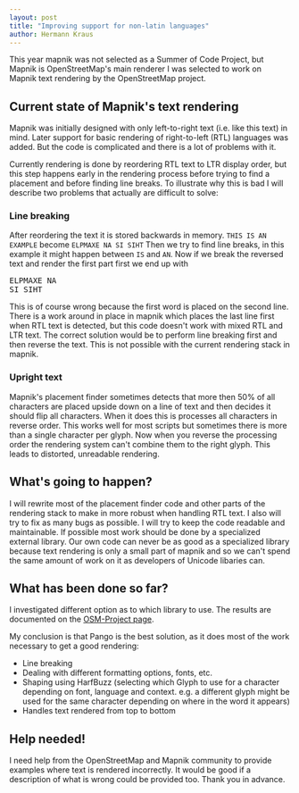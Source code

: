 ```yaml
---
layout: post
title: "Improving support for non-latin languages"
author: Hermann Kraus
---
```


This year mapnik was not selected as a Summer of Code Project, but Mapnik is OpenStreetMap's main renderer I was selected to work on Mapnik text rendering by the OpenStreetMap project.
 
## Current state of Mapnik's text rendering

Mapnik was initially designed with only left-to-right text (i.e. like this text) in mind. Later support for basic rendering of right-to-left (RTL) languages was added. But the code is complicated and there is a lot of problems with it.
 
Currently rendering is done by reordering RTL text to LTR display order, but this step happens early in the rendering process before trying to find a placement and before finding line breaks. To illustrate why this is bad I will describe two problems that actually are difficult to solve:

### Line breaking
After reordering the text it is stored backwards in memory. ``THIS IS AN EXAMPLE`` become ``ELPMAXE NA SI SIHT`` Then we try to find line breaks, in this example it might happen between ``IS`` and ``AN``. Now if we break the reversed text and render the first part first we end up with
<pre>
ELPMAXE NA
SI SIHT
</pre>
This is of course wrong because the first word is placed on the second line. There is a work around in place in mapnik which places the last line first when RTL text is detected, but this code doesn't work with mixed RTL and LTR text.
The correct solution would be to perform line breaking first and then reverse the text. This is not possible with the current rendering stack in mapnik.

### Upright text

Mapnik's placement finder sometimes detects that more then 50% of all characters are placed upside down on a line of text and then decides it should flip all characters. When it does this is processes all characters in reverse order. This works well for most scripts but sometimes there is more than a single character per glyph. Now when you reverse the processing order the rendering system can't combine them to the right glyph. This leads to distorted, unreadable rendering.
 
## What's going to happen?
I will rewrite most of the placement finder code and other parts of the rendering stack to make in more robust when handling RTL text. I also will try to fix as many bugs as possible. I will try to keep the code readable and maintainable. If possible most work should be done by a specialized external library. Our own code can never be as good as a specialized library because text rendering is only a small part of mapnik and so we can't spend the same amount of work on it as developers of Unicode libaries can.
 
## What has been done so far?
I investigated different option as to which library to use. The results are documented on the [OSM-Project page](http://wiki.openstreetmap.org/wiki/Google_Summer_of_Code/2012/Improve_support_for_non-latin_languages_in_Mapnik_text_rendering).

 
My conclusion is that Pango is the best solution, as it does most of the work necessary to get a good rendering:

* Line breaking
* Dealing with different formatting options, fonts, etc.
* Shaping using HarfBuzz (selecting which Glyph to use for a character depending on font, language and context. e.g. a different glyph might be used for the same character depending on where in the word it appears)
* Handles text rendered from top to bottom
 
## Help needed!

I need help from the OpenStreetMap and Mapnik community to provide examples where text is rendered incorrectly. It would be good if a description of what is wrong could be provided too. Thank you in advance.
